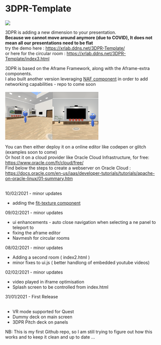 # 3DPR-Template<br/>

<img align="center" src="/img/Capture.PNG" width="300px" />

3DPR is adding a new dimension to your presentation.<br/>
<b>Because we cannot move around anymore (due to COVID), It does not mean all our presentations need to be flat</b><br/>
 try the demo here : https://xrlab.ddns.net/3DPR-Template/ <br/>
 or here for the circular room : https://xrlab.ddns.net/3DPR-Template/index3.html<br/>

3DPR is based on the Aframe Framework, along with the Aframe-extra components.<br/>
I also built another version leveraging <a href="https://github.com/networked-aframe">NAF component</a> in order to add networking capabilities - repo to come soon<br/><br/>
<img align="center" src="/img/image (20).png" width="300px" />


You can then either deploy it on a online editor like codepen or glitch (examples soon to come)<br/>
Or host it on a cloud provider like Oracle Cloud Infrastructure,  for free: https://www.oracle.com/fr/cloud/free/ <br/>
Find below the steps to create a webserver on Oracle Cloud : https://docs.oracle.com/en-us/iaas/developer-tutorials/tutorials/apache-on-oracle-linux/01-summary.htm <br/><br/>

10/02/2021 - minor updates<br/>
* adding the <a href="https://github.com/nylki/aframe-fit-texture-component">fit-texture component</a><br/>

09/02/2021 - minor updates<br/>
* ui enhancements - auto close navigation when selecting a ne panel to teleport to<br/>
* fixing the aframe editor<br/>
* Navmesh for circular rooms<br/>

08/02/2021 - minor updates <br/>
* Adding a second room ( index2.html )<br/>
* minor fixes to ui.js ( better handlong of embedded youtube videos)<br/>

02/02/2021 - minor updates<br/>
* video played in iframe optimisation
* Splash screen to be controlled from index.html

31/01/2021 - First Release<br/><br/>
* VR mode supported for Quest
* Dummy deck on main screen
* 3DPR Pitch deck on panels
 
NB: This is my first Github repo, so I am still trying to figure out how this works and to keep it clean and up to date ...<br/>
